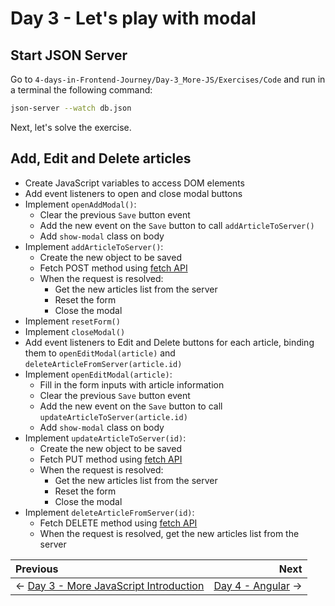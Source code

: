 # Day 3 - Let's play with modal

## Start JSON Server

Go to `4-days-in-Frontend-Journey/Day-3_More-JS/Exercises/Code` and run in a terminal the following command:

```bash
json-server --watch db.json
```

Next, let's solve the exercise.

## Add, Edit and Delete articles

- Create JavaScript variables to access DOM elements
- Add event listeners to open and close modal buttons
- Implement `openAddModal()`:
  - Clear the previous `Save` button event
  - Add the new event on the `Save` button to call `addArticleToServer()`
  - Add `show-modal` class on body
- Implement `addArticleToServer()`:
  - Create the new object to be saved
  - Fetch POST method using [fetch API](https://developers.google.com/web/updates/2015/03/introduction-to-fetch)
  - When the request is resolved:
    - Get the new articles list from the server
    - Reset the form
    - Close the modal
- Implement `resetForm()`
- Implement `closeModal()`
- Add event listeners to Edit and Delete buttons for each article, binding them to `openEditModal(article)` and `deleteArticleFromServer(article.id)`
- Implement `openEditModal(article)`:
  - Fill in the form inputs with article information
  - Clear the previous `Save` button event
  - Add the new event on the `Save` button to call `updateArticleToServer(article.id)`
  - Add `show-modal` class on body
- Implement `updateArticleToServer(id)`:
  - Create the new object to be saved
  - Fetch PUT method using [fetch API](https://developers.google.com/web/updates/2015/03/introduction-to-fetch)
  - When the request is resolved:
    - Get the new articles list from the server
    - Reset the form
    - Close the modal
- Implement `deleteArticleFromServer(id)`:
  - Fetch DELETE method using [fetch API](https://developers.google.com/web/updates/2015/03/introduction-to-fetch)
  - When the request is resolved, get the new articles list from the server

Previous | Next
:------- | ---:
← [Day 3 - More JavaScript Introduction](../Theory/README.md) | [Day 4 - Angular](../../Day-4_Angular/Theory/README.md) →